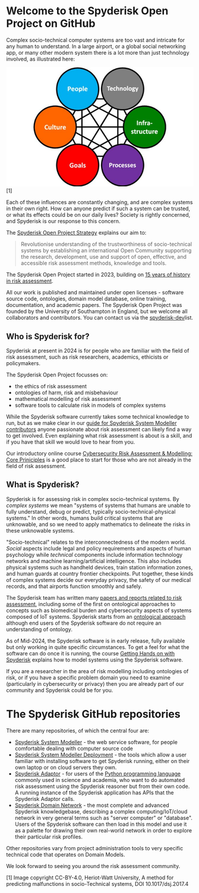 # Welcome to the Spyderisk Open Project on GitHub

Complex socio-technical computer systems are too vast and intricate for any
human to understand. In a large airport, or a global social networking app, or
many other modern system there is a lot more than just technology involved, as
illustrated here:

![Socio-technical systems framework](./Hexagonal-socio-technical-systems-framework-adapted-from-Clegg-1979-Challenger-et-al_W640.jpg) [1]

Each of these influences are constantly changing, and are complex systems in
their own right. How can anyone predict if such a system can be trusted, or
what its effects could be on our daily lives?  Society is rightly concerned,
and Spyderisk is our response to this concern.

The [Spyderisk Open Project Strategy](https://github.com/Spyderisk/system-modeller/blob/dev/docs/Spyderisk-Open-Project-Strategy.md) explains our aim to:

> Revolutionise understanding of the trustworthiness of socio-technical systems
> by establishing an international Open Community supporting the research,
> development, use and support of open, effective, and accessible risk
> assessment methods, knowledge and tools.

The Spyderisk Open Project started in 2023, building on
[15 years of history in risk assessment](https://github.com/Spyderisk/system-modeller/blob/dev/HISTORY.md).

All our work is published and maintained under open licenses - software
source code, ontologies, domain model database, online training, documentation,
and academic papers. The Spyderisk Open Project was founded by the University
of Southampton in England, but we welcome all collaborators and contributors. You
can contact us via the [spyderisk-dev](https://www.jiscmail.ac.uk/cgi-bin/webadmin?A0=SPYDERISK-DEV)list.

## Who is Spyderisk for?

Spyderisk at present in 2024 is for people who are familiar with the field of risk
assessment, such as risk researchers, academics, ethicists or policymakers.

The Spyderisk Open Project focusses on:

* the ethics of risk assessment
* ontologies of harm, risk and misbehaviour
* mathematical modelling of risk assessment
* software tools to calculate risk in models of complex systems

While the Spyderisk software currently takes some technical knowledge to run,
but as we make clear in our [guide for Spyderisk System Modeller
contributors](https://github.com/Spyderisk/system-modeller/blob/dev/CONTRIBUTING.md)
anyone passionate about risk assessment can likely find a way to get involved.
Even explaining what risk assessment is about is a skill, and if you have that
skill we would love to hear from you.

Our introductory online course 
[Cybersecurity Risk Assessment & Modelling: Core Priniciples](https://training.spyderisk.org/courses/course/view.php?id=2)
is a good place to start for those who are not already in the field of risk assessment. 

## What is Spyderisk?

Spyderisk is for assessing risk in complex socio-technical systems. By *complex systems* we
mean "systems of systems that humans are unable to fully understand, debug or
predict, typically socio-technical-physical systems." In other words, humans
build critical systems that are unknowable, and so we need to apply mathematics
to delineate the risks in these unknowable systems.

"Socio-technical" relates to the interconnectedness of the modern world.
*Social* aspects include legal and policy requirements and aspects of human
psychology while *technical* components include information technology networks
and machine learning/artificial intelligence. This also includes physical
systems such as handheld devices, train station information zones, and human
guards at country frontier checkpoints. Put together, these kinds of complex
systems decide our everyday privacy, the safety of our medical records, and
that airports function smoothly and safely.

The Spyderisk team has written many
[papers and reports related to risk assessment](https://github.com/Spyderisk/system-modeller/blob/dev/docs/papers/README.md),
including some of the first on ontological approaches to concepts such as biomedical burden
and cybersecurity aspects of systems composed of IoT systems. Spyderisk starts from an
[ontological approach](https://github.com/Spyderisk/system-modeller/blob/dev/docs/ontology.md)
although end users of the Spyderisk software do not require an understanding of ontology.

As of Mid-2024, the Spyderisk software is in early release, fully available but only working
in quite specific circumstances. To get a feel for what the software can do once it is running,
the course [Getting Hands on with Spyderisk](https://training.spyderisk.org/courses/course/view.php?id=3) explains
how to model systems using the Spyderisk software.

If you are a researcher in the area of risk modelling including ontologies of
risk, or if you have a specific problem domain you need to examine
(particularly in cybersecurity or privacy) then you are already part of our
community and Spyderisk could be for you. 

# The Spyderisk GitHub repositories

There are many repositories, of which the central four are:

* [Spyderisk System Modeller](https://github.com/Spyderisk/system-modeller) - the web service software, for people comfortable dealing with computer source code
* [Spyderisk System Modeller Deployment](https://github.com/Spyderisk/system-modeller-deployment/) - the tools which allow a user familiar with installing software to get Spyderisk running, either on their own laptop or on cloud servers they own.
* [Spyderisk Adaptor](https://github.com/Spyderisk/system-modeller-adaptor/) - for users of the [Python programming language](https://python.org) commonly used in science and academia, who want to do automated risk assessment using the Spyderisk reasoner but from their own code. A running instance of the Spyderisk application has APIs that the Spyderisk Adaptor calls.
* [Spyderisk Domain Network](https://github.com/Spyderisk/domain-network) - the most complete and advanced Spyderisk knowledgebase, describing a complex computing/IoT/cloud network in very general terms such as "server computer" or "database". Users of the Spyderisk software can then load in this model and use it as a palette for drawing their own real-world network in order to explore their particular risk profiles.

Other repositories vary from project administration tools to very specific
technical code that operates on Domain Models.

We look forward to seeing you around the risk assessment community.

[1] Image copyright CC-BY-4.0, Heriot-Watt University, A method for predicting malfunctions in socio-Technical systems, DOI 10.1017/dsj.2017.4
